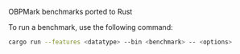 OBPMark benchmarks ported to Rust

To run a benchmark, use the following command:

```bash
cargo run --features <datatype> --bin <benchmark> -- <options>
```
